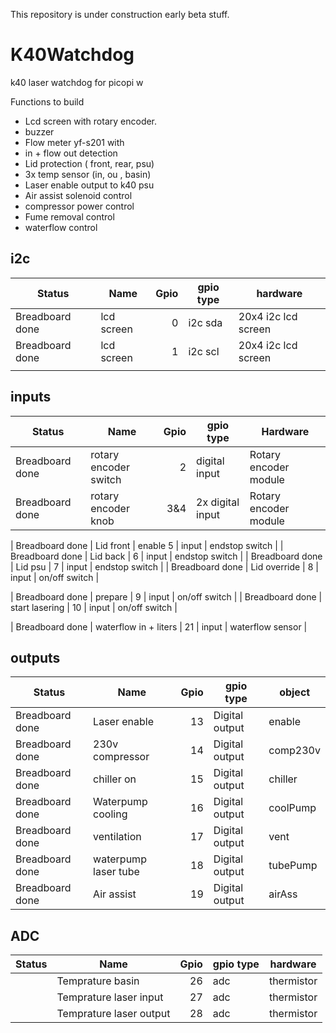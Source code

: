 This repository is under construction early beta stuff.

# K40Watchdog
k40 laser watchdog for picopi w 

Functions to build 

- Lcd screen with rotary encoder.
- buzzer
- Flow meter yf-s201 with 
- in + flow out detection
- Lid protection ( front, rear, psu)
- 3x temp sensor (in, ou , basin)
- Laser enable output to k40 psu
- Air assist solenoid control
- compressor power control
- Fume removal control
- waterflow control


## i2c
| Status          | Name                    | Gpio  | gpio type        | hardware                   |
|-----------------|-------------------------|------:|------------------|----------------------------|
| Breadboard done | lcd screen              |     0 | i2c sda          | 20x4 i2c lcd screen        |
| Breadboard done | lcd screen              |     1 | i2c scl          | 20x4 i2c lcd screen        |
|                 |                         |       |                  |                            |

## inputs
| Status          | Name                    | Gpio  | gpio type        | Hardware                   |
|-----------------|-------------------------|------:|------------------|----------------------------|
| Breadboard done | rotary encoder switch   |     2 | digital input    | Rotary encoder module      |
| Breadboard done | rotary encoder knob     |   3&4 | 2x digital input | Rotary encoder module      |

| Breadboard done | Lid front               |   enable  5 | input            | endstop switch             |
| Breadboard done | Lid back                |     6 | input            | endstop switch             |
| Breadboard done | Lid psu                 |     7 | input            | endstop switch             |
| Breadboard done | Lid override            |     8 | input            | on/off switch              |

| Breadboard done | prepare                 |     9 | input            | on/off switch              |
| Breadboard done | start lasering          |    10 | input            | on/off switch              |

| Breadboard done | waterflow in + liters   |    21 | input            | waterflow sensor           |


## outputs
| Status          | Name                    | Gpio  | gpio type        | object                     |
|-----------------|-------------------------|------:|------------------|----------------------------|
| Breadboard done | Laser enable            |    13 | Digital output   | enable                     |
| Breadboard done | 230v compressor         |    14 | Digital output   | comp230v                   |
| Breadboard done | chiller on              |    15 | Digital output   | chiller                    |
| Breadboard done | Waterpump cooling       |    16 | Digital output   | coolPump                   |
| Breadboard done | ventilation             |    17 | Digital output   | vent                       |
| Breadboard done | waterpump laser tube    |    18 | Digital output   | tubePump                   |
| Breadboard done | Air assist              |    19 | Digital output   | airAss                     |


## ADC
| Status          | Name                    | Gpio  | gpio type        | hardware                   |
|-----------------|-------------------------|------:|------------------|----------------------------|
|                 | Temprature basin        |    26 | adc              | thermistor                 |
|                 | Temprature laser input  |    27 | adc              | thermistor                 |
|                 | Temprature laser output |    28 | adc              | thermistor                 |
